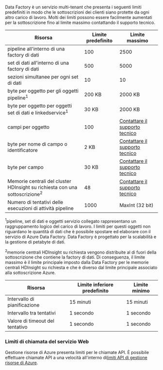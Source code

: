 Data Factory è un servizio multi-tenant che presenta i seguenti limiti predefiniti in modo che le sottoscrizioni dei clienti siano protette da ogni altro carico di lavoro. Molti dei limiti possono essere facilmente aumentati per la sottoscrizione fino al limite massimo contattando il supporto tecnico.

**Risorsa** | **Limite predefinito** | **Limite massimo**
-------- | ------------- | -------------
pipeline all'interno di una factory di dati | 100 | 2500
set di dati all'interno di una factory di dati | 500 | 5000
sezioni simultanee per ogni set di dati | 10 | 10
byte per oggetto per gli oggetti pipeline<sup>1</sup> | 200 KB | 2000 KB
byte per oggetto per oggetti set di dati e linkedservice<sup>1</sup> | 30 KB | 2000 KB
campi per oggetto | 100 | [Contattare il supporto tecnico](http://azure.microsoft.com/blog/2014/06/04/azure-limits-quotas-increase-requests/)
byte per nome di campo o identificatore | 2 KB | [Contattare il supporto tecnico](http://azure.microsoft.com/blog/2014/06/04/azure-limits-quotas-increase-requests/)
byte per campo | 30 KB | [Contattare il supporto tecnico](http://azure.microsoft.com/blog/2014/06/04/azure-limits-quotas-increase-requests/)
Memorie centrali del cluster HDInsight su richiesta con una sottoscrizione<sup>2</sup> | 48 | [Contattare il supporto tecnico](http://azure.microsoft.com/blog/2014/06/04/azure-limits-quotas-increase-requests/)
Numero di tentativi delle esecuzioni di attività pipeline | 1000 | MaxInt (32 bit)

<sup>1</sup>pipeline, set di dati e oggetti servizio collegato rappresentano un raggruppamento logico del carico di lavoro. I limiti per questi oggetti non riguardano le quantità di dati che è possibile spostare ed elaborare con il servizio di Azure Data Factory. Data Factory è progettato per la scalabilità e la gestione di petabyte di dati.

<sup>2</sup>memorie centrali HDInsight su richiesta vengono distribuite al di fuori della sottoscrizione che contiene la factory di dati. Di conseguenza, il limite massimo è il limite principale imposto dalla Data Factory per le memorie centrali HDInsight su richiesta e che è diverso dal limite principale associato alla sottoscrizione Azure.


**Risorsa** | **Limite inferiore predefinito** | **Limite minimo**
-------- | ------------------- | -------------
Intervallo di pianificazione | 15 minuti | 15 minuti
Intervallo tra tentativi | 1 secondo | 1 secondo
Valore di timeout del tentativo | 1 secondo | 1 secondo


### Limiti di chiamata del servizio Web

Gestione risorse di Azure presenta limiti per le chiamate API. È possibile effettuare chiamate API a una velocità all'interno di[limiti API di gestione risorse di Azure](azure-subscription-service-limits/#resource-group-limits).

<!---HONumber=AcomDC_1125_2015-->